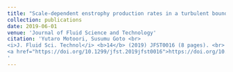 ```yaml
---
title: "Scale-dependent enstrophy production rates in a turbulent boundary layer"
collection: publications
date: 2019-06-01
venue: 'Journal of Fluid Science and Technology'
citation: 'Yutaro Motoori, Susumu Goto <br> 
<i>J. Fluid Sci. Technol</i> <b>14</b> (2019) JFST0016 (8 pages). <br>
<a href="https://doi.org/10.1299/jfst.2019jfst0016">https://doi.org/10.1299/jfst.2019jfst0016</a><br>
'
---
```

